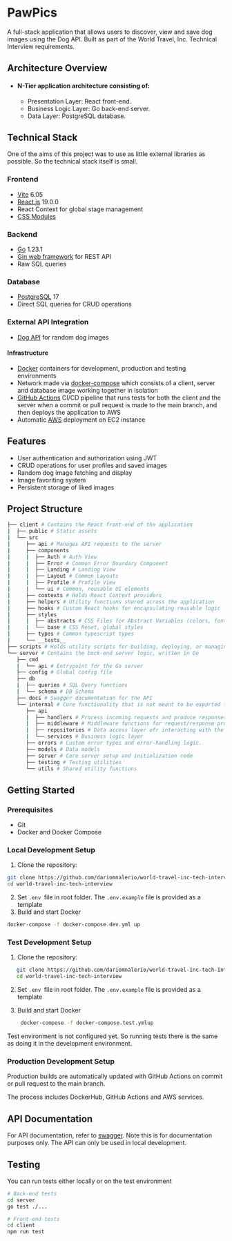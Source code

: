 # PawPics

A full-stack application that allows users to discover, view and save dog images using the Dog API. Built as part of the World Travel, Inc. Technical Interview requirements.

## Architecture Overview

- #### N-Tier application architecture consisting of:

  - Presentation Layer: React front-end.
  - Business Logic Layer: Go back-end server.
  - Data Layer: PostgreSQL database.

## Technical Stack

One of the aims of this project was to use as little external libraries as possible. So the technical stack itself is small.

### Frontend

- [Vite](https://vite.dev/ "Vite Page") 6.05
- [React.js](https://react.dev/ "React Page") 19.0.0
- React Context for global stage management
- [CSS Modules](https://github.com/css-modules/css-modules "CSS Modules Page")

### Backend

- [Go](https://go.dev/ "Go Page") 1.23.1
- [Gin web framework](https://gin-gonic.com/ "Gin Page") for REST API
- Raw SQL queries

### Database

- [PostgreSQL](https://www.postgresql.org/ "PostgreSQL Page") 17
- Direct SQL queries for CRUD operations

### External API Integration

- [Dog API](https://dog.ceo/dog-api/ "Dog API Page") for random dog images

#### Infrastructure

- [Docker](https://www.docker.com/ "Docker Page") containers for development, production and testing environments
- Network made via [docker-compose](https://docs.docker.com/compose/ "Docker Compose Page") which consists of a client, server and database image working together in isolation
- [GitHub Actions](https://github.com/features/actions "GitHub Actions Page") CI/CD pipeline that runs tests for both the client and the server when a commit or pull request is made to the main branch, and then deploys the application to AWS
- Automatic [AWS](https://aws.amazon.com/ "AWS Page") deployment on EC2 instance

## Features

- User authentication and authorization using JWT
- CRUD operations for user profiles and saved images
- Random dog image fetching and display
- Image favoriting system
- Persistent storage of liked images

## Project Structure

```bash
├── client # Contains the React front-end of the application
|  ├── public # Static assets
|  └── src
|     ├── api # Manages API requests to the server
|     ├── components
|     |  ├── Auth # Auth View
|     |  ├── Error # Common Error Boundary Component
|     |  ├── Landing # Landing View
|     |  ├── Layout # Common Layouts
|     |  ├── Profile # Profile View
|     |  └── ui # Common, reusable UI elements
|     ├── contexts # Holds React Context providers
|     ├── helpers # Utility functions shared across the application
|     ├── hooks # Custom React hooks for encapsulating reusable logic
|     ├── styles
|     |  ├── abstracts # CSS Files for Abstract Variables (colors, font weight, etc)
|     |  └── base # CSS Reset, global styles
|     ├── types # Common typescript types
|     └── __tests__
├── scripts # Holds utility scripts for building, deploying, or managing the project
└── server # Contains the back-end server logic, written in Go
   ├── cmd
   |  └── api # Entrypoint for the Go server
   ├── config # Global config file
   ├── db
   |  ├── queries # SQL Query functions
   |  └── schema # DB Schema
   ├── docs # Swagger documentation for the API
   └── internal # Core functionality that is not meant to be exported to external repositories
      ├── api
      |  ├── handlers # Process incoming requests and produce responses
      |  ├── middleware # Middleware functions for request/response processing
      |  ├── repositories # Data access layer ofr interacting with the database
      |  └── services # Business logic layer
      ├── errors # Custom error types and error-handling logic.
      ├── models # Data models
      ├── server # Core server setup and initialization code
      ├── testing # Testing utilities
      └── utils # Shared utility functions

```

## Getting Started

### Prerequisites

- Git
- Docker and Docker Compose

### Local Development Setup

1. Clone the repository:

```bash
git clone https://github.com/dariomnalerio/world-travel-inc-tech-interview
cd world-travel-inc-tech-interview
```

2. Set `.env `file in root folder. The `.env.example` file is provided as a template
3. Build and start Docker

```bash
docker-compose -f docker-compose.dev.yml up
```

### Test Development Setup

1. Clone the repository:

```bash
   git clone https://github.com/dariomnalerio/world-travel-inc-tech-interview
   cd world-travel-inc-tech-interview
```

2. Set `.env `file in root folder. The `.env.example` file is provided as a template
3. Build and start Docker

   ```bash
    docker-compose -f docker-compose.test.ymlup
   ```

Test environment is not configured yet. So running tests there is the same as doing it in the development environment.

### Production Development Setup

Production builds are automatically updated with GitHub Actions on commit or pull request to the main branch.

The process includes DockerHub, GitHub Actions and AWS services.

## API Documentation

For API documentation, refer to [swagger](http://ec2-18-216-189-146.us-east-2.compute.amazonaws.com:8080/api/v1/swagger/index.html "Swagger Documentation"). Note this is for documentation purposes only. The API can only be used in local development.

## Testing

You can run tests either locally or on the test environment

```bash
# Back-end tests
cd server
go test ./...

# Front-end tests
cd client
npm run test
```
